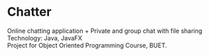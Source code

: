 # Chatter  
Online chatting application + Private and group chat with file sharing  
Technology: Java, JavaFX  
Project for Object Oriented Programming Course, BUET.
